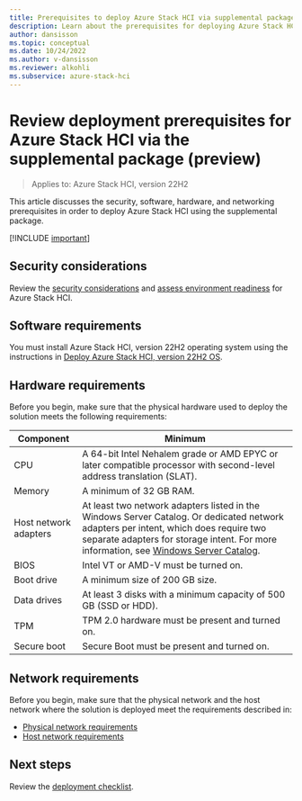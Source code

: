 ```yaml
---
title: Prerequisites to deploy Azure Stack HCI via supplemental package (preview)
description: Learn about the prerequisites for deploying Azure Stack HCI (preview).
author: dansisson
ms.topic: conceptual
ms.date: 10/24/2022
ms.author: v-dansisson
ms.reviewer: alkohli
ms.subservice: azure-stack-hci
---
```


# Review deployment prerequisites for Azure Stack HCI via the supplemental package (preview)

> Applies to: Azure Stack HCI, version 22H2

This article discusses the security, software, hardware, and networking prerequisites in order to deploy Azure Stack HCI using the supplemental package.

[!INCLUDE [important](../../includes/hci-preview.md)]

## Security considerations

Review the [security considerations](/manage/preview-channel.md) and [assess environment readiness](/manage/use-environment-checker.md) for Azure Stack HCI.

## Software requirements

You must install Azure Stack HCI, version 22H2 operating system using the instructions in [Deploy Azure Stack HCI, version 22H2 OS](./deployment-tool-install-os.md).

## Hardware requirements

Before you begin, make sure that the physical hardware used to deploy the solution meets the following requirements:

|Component|Minimum|
|--|--|
|CPU|A 64-bit Intel Nehalem grade or AMD EPYC or later compatible processor with second-level address translation (SLAT).|
|Memory|A minimum of 32 GB RAM.|
|Host network adapters|At least two network adapters listed in the Windows Server Catalog. Or dedicated network adapters per intent, which does require two separate adapters for storage intent. For more information, see [Windows Server Catalog](https://www.windowsservercatalog.com/).|
|BIOS|Intel VT or AMD-V must be turned on.|
|Boot drive|A minimum size of 200 GB size.|
|Data drives|At least 3 disks with a minimum capacity of 500 GB (SSD or HDD).|
|TPM|TPM 2.0 hardware must be present and turned on.|
|Secure boot|Secure Boot must be present and turned on.|

## Network requirements

Before you begin, make sure that the physical network and the host network where the solution is deployed meet the requirements described in:

- [Physical network requirements](../concepts/physical-network-requirements.md)
- [Host network requirements](../concepts/host-network-requirements.md)

## Next steps

Review the [deployment checklist](deployment-tool-checklist.md).